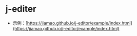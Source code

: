 # j-editer
- 示例：[https://jiamao.github.io/j-editor/example/index.html](https://jiamao.github.io/j-editor/example/index.html)